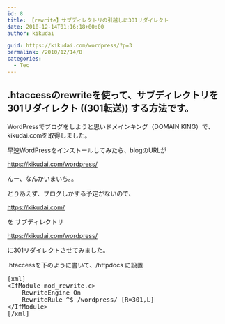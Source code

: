 ```yaml
---
id: 8
title: 【rewrite】サブディレクトリの引越しに301リダイレクト
date: 2010-12-14T01:16:18+00:00
author: kikudai

guid: https://kikudai.com/wordpress/?p=3
permalink: /2010/12/14/8
categories:
  - Tec
---
```

## .htaccessのrewriteを使って、サブディレクトリを301リダイレクト ((301転送)) する方法です。

WordPressでブログをしようと思いドメインキング（DOMAIN KING）で、kikudai.comを取得しました。
  
早速WordPressをインストールしてみたら、blogのURLが

<a style="cursor: help; display: inline !important;" rel="noreferrer" href="https://kikudai.com/wordpress/" target="_blank">https://kikudai.com/wordpress/</a>

んー、なんかいまいち。。
  
とりあえず、ブログしかする予定がないので、

<a style="cursor: help; display: inline !important;" rel="noreferrer" href="https://kikudai.com/" target="_blank">https://kikudai.com/</a>

を サブディレクトリ

<a style="cursor: help; display: inline !important;" rel="noreferrer" href="https://kikudai.com/wordpress/" target="_blank">https://kikudai.com/wordpress/</a>

に301リダイレクトさせてみました。

.htaccessを下のように書いて、/httpdocs に設置

<pre>[xml]
&lt;IfModule mod_rewrite.c&gt;
	RewriteEngine On
	RewriteRule ^$ /wordpress/ [R=301,L]
&lt;/IfModule&gt;
[/xml]
</pre>